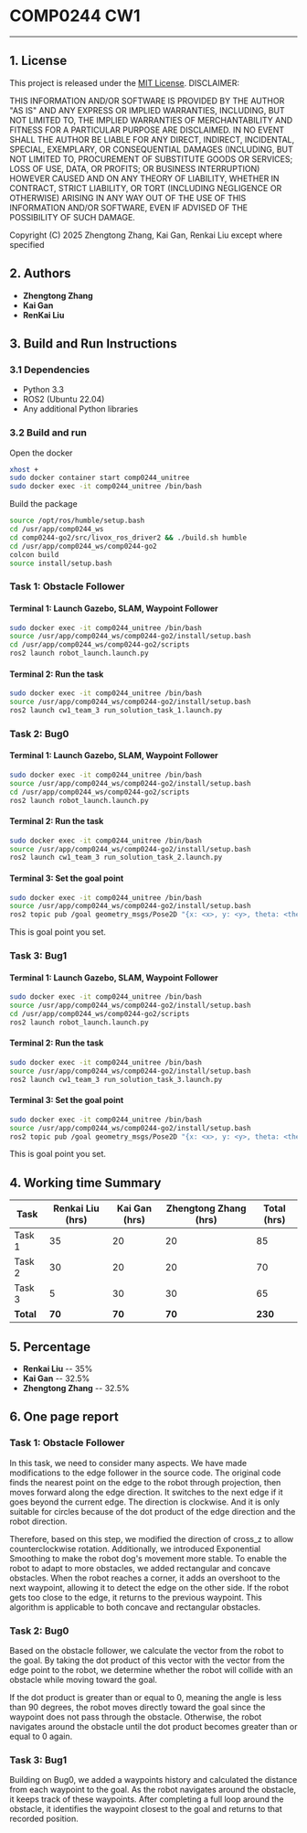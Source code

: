 # COMP0244 CW1

---

## 1. License
This project is released under the [MIT License](LICENSE). 
DISCLAIMER:

THIS INFORMATION AND/OR SOFTWARE IS PROVIDED BY THE AUTHOR "AS IS" AND ANY EXPRESS OR IMPLIED WARRANTIES, INCLUDING, BUT NOT LIMITED TO, THE IMPLIED WARRANTIES OF MERCHANTABILITY AND FITNESS FOR A PARTICULAR PURPOSE ARE DISCLAIMED. IN NO EVENT SHALL THE AUTHOR BE LIABLE FOR ANY DIRECT, INDIRECT, INCIDENTAL, SPECIAL, EXEMPLARY, OR CONSEQUENTIAL DAMAGES (INCLUDING, BUT NOT LIMITED TO, PROCUREMENT OF SUBSTITUTE GOODS OR SERVICES; LOSS OF USE, DATA, OR PROFITS; OR BUSINESS INTERRUPTION) HOWEVER CAUSED AND ON ANY THEORY OF LIABILITY, WHETHER IN CONTRACT, STRICT LIABILITY, OR TORT (INCLUDING NEGLIGENCE OR OTHERWISE) ARISING IN ANY WAY OUT OF THE USE OF THIS INFORMATION AND/OR SOFTWARE, EVEN IF ADVISED OF THE POSSIBILITY OF SUCH DAMAGE.

Copyright (C) 2025 Zhengtong Zhang, Kai Gan, Renkai Liu except where specified

## 2. Authors
- **Zhengtong Zhang**
- **Kai Gan**
- **RenKai Liu**

## 3. Build and Run Instructions

### 3.1 Dependencies
- Python 3.3
- ROS2 (Ubuntu 22.04)
- Any additional Python libraries

### 3.2 Build and run
Open the docker
```bash
xhost +
sudo docker container start comp0244_unitree
sudo docker exec -it comp0244_unitree /bin/bash
```
Build the package
```bash
source /opt/ros/humble/setup.bash
cd /usr/app/comp0244_ws
cd comp0244-go2/src/livox_ros_driver2 && ./build.sh humble
cd /usr/app/comp0244_ws/comp0244-go2
colcon build
source install/setup.bash
```
### Task 1: Obstacle Follower
#### Terminal 1: Launch Gazebo, SLAM, Waypoint Follower
```bash
sudo docker exec -it comp0244_unitree /bin/bash
source /usr/app/comp0244_ws/comp0244-go2/install/setup.bash
cd /usr/app/comp0244_ws/comp0244-go2/scripts
ros2 launch robot_launch.launch.py
```

#### Terminal 2: Run the task
```bash
sudo docker exec -it comp0244_unitree /bin/bash
source /usr/app/comp0244_ws/comp0244-go2/install/setup.bash
ros2 launch cw1_team_3 run_solution_task_1.launch.py
```

### Task 2: Bug0

#### Terminal 1: Launch Gazebo, SLAM, Waypoint Follower
```bash
sudo docker exec -it comp0244_unitree /bin/bash
source /usr/app/comp0244_ws/comp0244-go2/install/setup.bash
cd /usr/app/comp0244_ws/comp0244-go2/scripts
ros2 launch robot_launch.launch.py
```
#### Terminal 2: Run the task
```bash
sudo docker exec -it comp0244_unitree /bin/bash
source /usr/app/comp0244_ws/comp0244-go2/install/setup.bash
ros2 launch cw1_team_3 run_solution_task_2.launch.py
```

#### Terminal 3: Set the goal point
```bash
sudo docker exec -it comp0244_unitree /bin/bash
source /usr/app/comp0244_ws/comp0244-go2/install/setup.bash
ros2 topic pub /goal geometry_msgs/Pose2D "{x: <x>, y: <y>, theta: <theta>}" -r 1
```
This is goal point you set.

### Task 3: Bug1
#### Terminal 1: Launch Gazebo, SLAM, Waypoint Follower
```bash
sudo docker exec -it comp0244_unitree /bin/bash
source /usr/app/comp0244_ws/comp0244-go2/install/setup.bash
cd /usr/app/comp0244_ws/comp0244-go2/scripts
ros2 launch robot_launch.launch.py
```

#### Terminal 2: Run the task
```bash
sudo docker exec -it comp0244_unitree /bin/bash
source /usr/app/comp0244_ws/comp0244-go2/install/setup.bash
ros2 launch cw1_team_3 run_solution_task_3.launch.py
```
#### Terminal 3: Set the goal point
```bash
sudo docker exec -it comp0244_unitree /bin/bash
source /usr/app/comp0244_ws/comp0244-go2/install/setup.bash
ros2 topic pub /goal geometry_msgs/Pose2D "{x: <x>, y: <y>, theta: <theta>}" -r 1
```
This is goal point you set.


## 4. Working time Summary

| Task  | Renkai Liu (hrs)    | Kai Gan (hrs)   | Zhengtong Zhang (hrs)  | Total (hrs) |
|-------|------------------|------------------|------------------|------------|
| Task 1 | 35       | 20     | 20          | 85         |
| Task 2 | 30     | 20       | 20     |      70    |
| Task 3 | 5       | 30           | 30      | 65        |
| **Total** | **70**  | **70**  | **70**  | **230**     |

## 5. Percentage
- **Renkai Liu** -- 35%
- **Kai Gan** -- 32.5%
- **Zhengtong Zhang** -- 32.5% 

## 6. One page report
### Task 1: Obstacle Follower
In this task, we need to consider many aspects. We have made modifications to the edge follower in the source code. The original code finds the nearest point on the edge to the robot through projection, then moves forward along the edge direction. It switches to the next edge if it goes beyond the current edge. The direction is clockwise. And it is only suitable for circles because of the dot product of the edge direction and the robot direction.

Therefore, based on this step, we modified the direction of cross_z to allow counterclockwise rotation. Additionally, we introduced Exponential Smoothing to make the robot dog's movement more stable. To enable the robot to adapt to more obstacles, we added rectangular and concave obstacles. When the robot reaches a corner, it adds an overshoot to the next waypoint, allowing it to detect the edge on the other side. If the robot gets too close to the edge, it returns to the previous waypoint. This algorithm is applicable to both concave and rectangular obstacles.

### Task 2: Bug0
Based on the obstacle follower, we calculate the vector from the robot to the goal. By taking the dot product of this vector with the vector from the edge point to the robot, we determine whether the robot will collide with an obstacle while moving toward the goal.

If the dot product is greater than or equal to 0, meaning the angle is less than 90 degrees, the robot moves directly toward the goal since the waypoint does not pass through the obstacle. Otherwise, the robot navigates around the obstacle until the dot product becomes greater than or equal to 0 again.

### Task 3: Bug1
Building on Bug0, we added a waypoints history and calculated the distance from each waypoint to the goal. As the robot navigates around the obstacle, it keeps track of these waypoints. After completing a full loop around the obstacle, it identifies the waypoint closest to the goal and returns to that recorded position.










